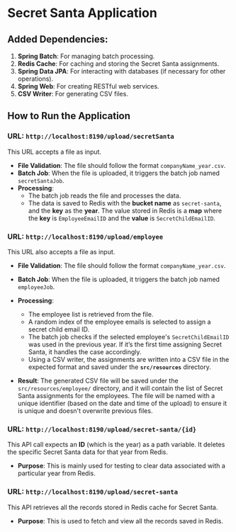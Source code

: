 # Secret Santa Application

## Added Dependencies:
1. **Spring Batch**: For managing batch processing.
2. **Redis Cache**: For caching and storing the Secret Santa assignments.
3. **Spring Data JPA**: For interacting with databases (if necessary for other operations).
4. **Spring Web**: For creating RESTful web services.
5. **CSV Writer**: For generating CSV files.

## How to Run the Application

### URL: `http://localhost:8190/upload/secretSanta`

This URL accepts a file as input.

- **File Validation**: The file should follow the format `companyName_year.csv`.
- **Batch Job**: When the file is uploaded, it triggers the batch job named `secretSantaJob`.
- **Processing**:
  - The batch job reads the file and processes the data.
  - The data is saved to Redis with the **bucket name** as `secret-santa`, and the **key** as the **year**. The value stored in Redis is a **map** where the **key** is `EmployeeEmailID` and the **value** is `SecretChildEmailID`.

### URL: `http://localhost:8190/upload/employee`

This URL also accepts a file as input.

- **File Validation**: The file should follow the format `companyName_year.csv`.
- **Batch Job**: When the file is uploaded, it triggers the batch job named `employeeJob`.
- **Processing**:
  - The employee list is retrieved from the file.
  - A random index of the employee emails is selected to assign a secret child email ID.
  - The batch job checks if the selected employee's `SecretChildEmailID` was used in the previous year. If it’s the first time assigning Secret Santa, it handles the case accordingly.
  - Using a CSV writer, the assignments are written into a CSV file in the expected format and saved under the **`src/resources`** directory. 

- **Result**: The generated CSV file will be saved under the `src/resources/employee/` directory, and it will contain the list of Secret Santa assignments for the employees. The file will be named with a unique identifier (based on the date and time of the upload) to ensure it is unique and doesn't overwrite previous files.


### URL: `http://localhost:8190/upload/secret-santa/{id}`

This API call expects an **ID** (which is the year) as a path variable. It deletes the specific Secret Santa data for that year from Redis.

- **Purpose**: This is mainly used for testing to clear data associated with a particular year from Redis.

### URL: `http://localhost:8190/upload/secret-santa`

This API retrieves all the records stored in Redis cache for Secret Santa.

- **Purpose**: This is used to fetch and view all the records saved in Redis.

